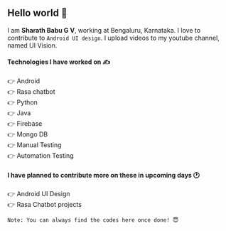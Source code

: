## Hello world 👋
I am <b>Sharath Babu G V</b>, working at Bengaluru, Karnataka. I love to contribute to `Android UI design`. I upload videos to my youtube channel, named UI Vision.


#### Technologies I have worked on ✍️
👉 Android<br/>
👉 Rasa chatbot<br/>
👉 Python<br/>
👉 Java<br/>
👉 Firebase<br/>
👉 Mongo DB<br/>
👉 Manual Testing<br/>
👉 Automation Testing<br/>

#### I have planned to contribute more on these in upcoming days 🕐
👉 Android UI Design<br/>
👉 Rasa Chatbot projects<br/>

`Note: You can always find the codes here once done! 😇`

<!--
**sharathbabugv/sharathbabugv** is a ✨ _special_ ✨ repository because its `README.md` (this file) appears on your GitHub profile.
<p float="left">
  <img src="https://cdn4.iconfinder.com/data/icons/google-i-o-2016/512/google_firebase-2-512.png" width="36" />
  <img src="https://i.imgur.com/G4eM3yv.png" width="24" /> 
  <img src="https://image.flaticon.com/icons/svg/888/888839.svg" width="32" />
</p>

Here are some ideas to get you started:

- 🔭 I’m currently working on ...
- 🌱 I’m currently learning ...
- 👯 I’m looking to collaborate on ...
- 🤔 I’m looking for help with ...
- 💬 Ask me about ...
- 📫 How to reach me: ...
- 😄 Pronouns: ...
- ⚡ Fun fact: ...
-->
